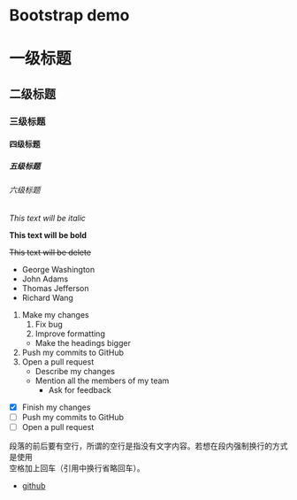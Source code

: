 # Bootstrap demo


# 一级标题
## 二级标题
### 三级标题
#### 四级标题
##### 五级标题
###### 六级标题 

*This text will be italic*

**This text will be bold**

~~This text will be delete~~


* George Washington
* John Adams
* Thomas Jefferson
* Richard Wang


1. Make my changes
    1. Fix bug
    2. Improve formatting
      * Make the headings bigger
2. Push my commits to GitHub
3. Open a pull request
    * Describe my changes
    * Mention all the members of my team
      * Ask for feedback
    
* [x] Finish my changes
* [ ] Push my commits to GitHub
* [ ] Open a pull request

段落的前后要有空行，所谓的空行是指没有文字内容。若想在段内强制换行的方式是使用  
空格加上回车（引用中换行省略回车）。

* [github](http://github.com)

